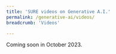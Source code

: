 ```yaml
---
title: 'SURE videos on Generative A.I.'
permalink: /generative-ai/videos/
breadcrumb: 'Videos'

---
```


Coming soon in October 2023.

